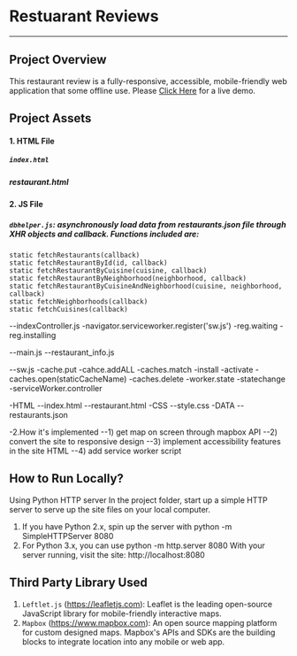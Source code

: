 # Restuarant Reviews
---
## Project Overview
This restaurant review is a fully-responsive, accessible, mobile-friendly web application that some offline use. Please [Click Here](https://shijingl.github.io/Restaurant_Review/) for a live demo. 

## Project Assets
#### 1. HTML File
##### `index.html`
##### restaurant.html

#### 2. JS File 
##### `dbhelper.js`: asynchronously load data from restaurants.json file through XHR objects and callback. Functions included are: </br>
`static fetchRestaurants(callback)` </br>
`static fetchRestaurantById(id, callback)` </br>
`static fetchRestaurantByCuisine(cuisine, callback)` </br>
`static fetchRestaurantByNeighborhood(neighborhood, callback)` </br>
`static fetchRestaurantByCuisineAndNeighborhood(cuisine, neighborhood, callback)` </br>
`static fetchNeighborhoods(callback)` </br>
`static fetchCuisines(callback)` </br>


--indexController.js
-navigator.serviceworker.register('sw.js')
-reg.waiting
-reg.installing

--main.js
--restaurant_info.js

--sw.js
-cache.put
-cahce.addALL
-caches.match
-install
-activate
-caches.open(staticCacheName)
-caches.delete
-worker.state
-statechange
-serviceWorker.controller

-HTML
--index.html
--restaurant.html
-CSS
--style.css
-DATA
--restaurants.json


-2.How it's implemented
--1) get map on screen through mapbox API
--2) convert the site to responsive design
--3) implement accessibility features in the site HTML
--4) add service worker script

## How to Run Locally?
Using Python HTTP server In the project folder, start up a simple HTTP server to serve up the site files on your local computer.
1. If you have Python 2.x, spin up the server with python -m SimpleHTTPServer 8080
2. For Python 3.x, you can use python -m http.server 8080
With your server running, visit the site: http://localhost:8080

## Third Party Library Used
1. `Leftlet.js` (https://leafletjs.com): Leaflet is the leading open-source JavaScript library for mobile-friendly interactive maps. 
2. `Mapbox` (https://www.mapbox.com): An open source mapping platform for custom designed maps. Mapbox's APIs and SDKs are the building blocks to integrate location into any mobile or web app.
